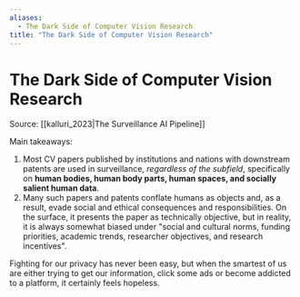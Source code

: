 ```yaml
---
aliases:
  - The Dark Side of Computer Vision Research
title: "The Dark Side of Computer Vision Research"
---
```


# The Dark Side of Computer Vision Research

Source: [[kalluri_2023|The Surveillance AI Pipeline]]

Main takeaways:
1. Most CV papers published by institutions and nations with downstream patents are used in surveillance, *regardless of the subfield*, specifically on **human bodies, human body parts, human spaces, and socially salient human data**.
2. Many such papers and patents conflate humans as objects and, as a result, evade social and ethical consequences and responsibilities. On the surface, it presents the paper as technically objective, but in reality, it is always somewhat biased under "social and cultural norms, funding priorities, academic trends, researcher objectives, and research incentives".

Fighting for our privacy has never been easy, but when the smartest of us are either trying to get our information, click some ads or become addicted to a platform, it certainly feels hopeless.